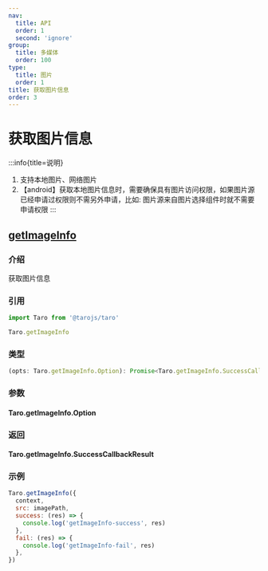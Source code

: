 ```yaml
---
nav:
  title: API
  order: 1
  second: 'ignore'
group:
  title: 多媒体
  order: 100
type:
  title: 图片
  order: 1
title: 获取图片信息
order: 3
---
```


# 获取图片信息

:::info{title=说明}
1. 支持本地图片、网络图片
2. 【android】获取本地图片信息时，需要确保具有图片访问权限，如果图片源已经申请过权限则不需另外申请，比如: 图片源来自图片选择组件时就不需要申请权限
:::

## [getImageInfo](https://taro-docs.jd.com/docs/apis/media/image/getImageInfo)

<Platform name="media" version='1.0.0' ></Platform>

### 介绍

获取图片信息

### 引用

```jsx | pure
import Taro from '@tarojs/taro'

Taro.getImageInfo
```

### 类型

```jsx | pure
(opts: Taro.getImageInfo.Option): Promise<Taro.getImageInfo.SuccessCallbackResult>
```

### 参数
#### Taro.getImageInfo.Option

<API id="Media_TaroGetImageInfoOption"></API>

### 返回
#### Taro.getImageInfo.SuccessCallbackResult

<API id="Media_TaroGetImageInfoSuccessCallbackResult" hideDefault='true'></API>

### 示例

```jsx | pure
Taro.getImageInfo({
  context,
  src: imagePath,
  success: (res) => {
    console.log('getImageInfo-success', res)
  },
  fail: (res) => {
    console.log('getImageInfo-fail', res)
  },
})
```
